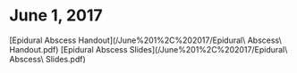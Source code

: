 # June 1, 2017
[Epidural Abscess Handout](/June%201%2C%202017/Epidural\ Abscess\ Handout.pdf)
[Epidural Abscess Slides](/June%201%2C%202017/Epidural\ Abscess\ Slides.pdf)
